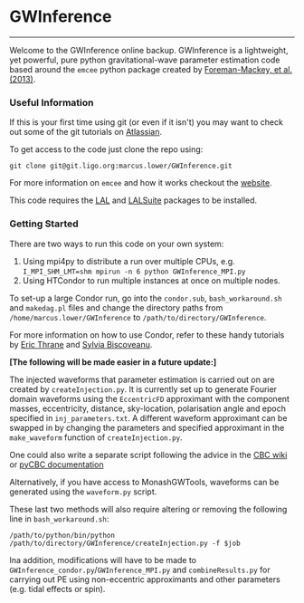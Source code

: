 # GWInference
------

Welcome to the GWInference online backup. GWInference is a lightweight, yet powerful, pure python gravitational-wave parameter estimation code based around the `emcee` python package created by [Foreman-Mackey, et al. (2013)](https://arxiv.org/pdf/1202.3665.pdf).

### Useful Information

If this is your first time using git (or even if it isn't) you may want to check out some of the git tutorials on [Atlassian](https://www.atlassian.com/git).

To get access to the code just clone the repo using:

```
git clone git@git.ligo.org:marcus.lower/GWInference.git
```

For more information on	`emcee` and how it works checkout the [website](http://dfm.io/emcee/current/#).

This code requires the [LAL](http://software.ligo.org/docs/lalsuite/lal/group__lal__python.html) and [LALSuite](http://software.ligo.org/docs/lalsuite/lalsuite/) packages to be installed.

### Getting Started

There are two ways to run this code on your own system: 
1. Using mpi4py to distribute a run over multiple CPUs, e.g. `I_MPI_SHM_LMT=shm mpirun -n 6 python GWInference_MPI.py`
2. Using HTCondor to run multiple instances at once on multiple nodes.

To set-up a large Condor run, go into the `condor.sub`, `bash_workaround.sh` and `makedag.pl` files and change the directory paths from `/home/marcus.lower/GWInference` to `/path/to/directory/GWInference`. 

For more information on how to use Condor, refer to these handy tutorials by [Eric Thrane](http://users.monash.edu.au/~erict/Resources/condor/) and [Sylvia Biscoveanu](http://users.monash.edu.au/~erict/Resources/condor/MyFirstCondor/your%20first%20condor%20submission.html).

**[The following will be made easier in a future update:]**

The injected waveforms that parameter estimation is carried out on are created by `createInjection.py`. It is currently set up to generate Fourier domain waveforms using the `EccentricFD` approximant with the component masses, eccentricity, distance, sky-location, polarisation angle and epoch specified in `inj_parameters.txt`. A different waveform approximant can be swapped in by changing the parameters and specified approximant in the `make_waveform` function of `createInjection.py`.

One could also write a separate script following the advice in the [CBC wiki](https://www.lsc-group.phys.uwm.edu/ligovirgo/cbcnote/Waveforms) or [pyCBC documentation](https://ligo-cbc.github.io/pycbc/latest/html/waveform.html)

Alternatively, if you have access to MonashGWTools, waveforms can be generated using the `waveform.py` script.

These last two methods will also require altering or removing the following line in `bash_workaround.sh`:
```
/path/to/python/bin/python /path/to/directory/GWInference/createInjection.py -f $job
```

Ina addition, modifications will have to be made to `GWInference_condor.py`/`GWInference_MPI.py` and `combineResults.py` for carrying out PE using non-eccentric approximants and other parameters (e.g. tidal effects or spin).
